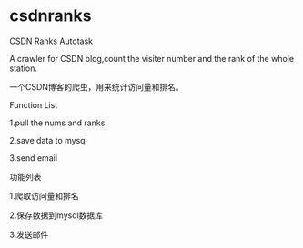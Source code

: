 # csdnranks
CSDN Ranks Autotask

A crawler for CSDN blog,count the visiter number and the rank of the whole station.

一个CSDN博客的爬虫，用来统计访问量和排名。


Function List

1.pull the nums and ranks

2.save data to mysql

3.send email

功能列表

1.爬取访问量和排名

2.保存数据到mysql数据库

3.发送邮件
